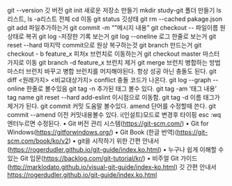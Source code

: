 git --version 깃 버전
git init 새로운 저장소 만들기
mkdir study-git 폴더 만들기
ls 리스트,  ls -a리스트 전체 cd 이동
git status 깃상태
git rm --cached pakage.json
git add 파일추가하는거
git commit -m “”메시지 내용”
git checkout -- 파일이름 원상태로 복귀
git log -저장한 기록 보는거
git log --oneline 로그 한줄로 보는거
git reset --hard 마지막 commit으로 원상 복구하는것
git branch 만드는거
git checkout - b feature_x 피처x 브런치로 이동하는거
git checkout master 마스터 가지로 이동
git branch -d feature_x 브런치 제거
git merge 브런치 병합하는 방법 마스터 브런치 바꾸고 병합 브런치를 머지해야된다.
항상 성공 아닌 충돌도 된다.
git diff <원래가지> <비교대상가지>
conflict 충돌 코드가 나온다.
git log --graph --online 한줄로 볼수있음
git tag -n 추가된 태그 볼수 있다.
git tag -am ‘태그 내용’ tag name
git reset --hard add-eslint 이시점으로 이동함.
git tag -d 이름 태그가 제거가 된다.
git commit 커밋 도움말 볼수있다.
amend 단어를 수정할때 쓴다.
git commit --amend 이전 커밋내용볼수 있다. i(인설트)모드로 변경후 타이핑
esc :wq 엔터누르면 수정된다.
 	•	Git 버전 관리 시스템(https://git-scm.com/)
 	•	Git for Windows(https://gitforwindows.org/)
 	•	Git Book (한글 번역)(https://git-scm.com/book/ko/v2)
 	•	git을 시작하기 위한 간편 안내서(https://rogerdudler.github.io/git-guide/index.ko.html)
 	•	누구나 쉽게 이해할 수 있는 Git 입문(https://backlog.com/git-tutorial/kr/)
 	•	비주얼 Git 가이드(http://marklodato.github.io/visual-git-guide/index-ko.html)
깃 간편 안내서
https://rogerdudler.github.io/git-guide/index.ko.html